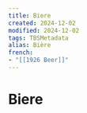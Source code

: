 ```yaml
---
title: Biere
created: 2024-12-02
modified: 2024-12-02
tags: TBSMetadata
alias: Bière
french:
- "[[1926 Beer]]"
---
```

# Biere

